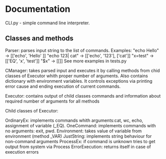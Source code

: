 # Documentation

CLI.py - simple command line interpreter.

## Classes and methods

Parser: parses input string to the list of commands.
Examples:
"echo Hello" -> [['echo', 'Hello' ]]
"echo 123| cat" -> [['echo', '123'], ['cat']]
"x=test" -> [['EQ', 'x', 'test']]
"$x" -> [[]]
See more examples in tests.py

CManager: takes parsed input and executes it by calling methods from chid classes of Executor whith proper number of arguments. Also contains dictionary with environment variables. It controls exceptions via printing error cause and ending execution of current commands. 

Executor: contains output of child classes commands and information about required number of arguments for all methods

Child classes of Executor:

OrdinaryEx: implements commands whith arguments:cat, wc, echo, assignment of variable (_EQ).
OneCommand: implements commands with no arguments: exit, pwd.
Environment: takes value of variable from environment (method _VAR)
JustString: implements string behaviour for non-command arguments
ProcessEx: if command is unknown tries to get output from system via Process
ErrorExecution: returns itself in case of execution errors